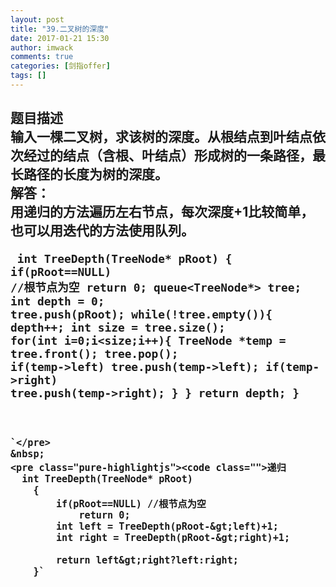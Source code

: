 ```yaml
---
layout: post
title: "39.二叉树的深度"
date: 2017-01-21 15:30
author: imwack
comments: true
categories: [剑指offer]
tags: []
---
```

<h2 class="subject-item-title">题目描述


<div class="subject-describe">输入一棵二叉树，求该树的深度。从根结点到叶结点依次经过的结点（含根、叶结点）形成树的一条路径，最长路径的长度为树的深度。</div>
<div class="subject-describe">解答：</div>
<div class="subject-describe">用递归的方法遍历左右节点，每次深度+1比较简单，也可以用迭代的方法使用队列。</div>
<div class="subject-describe">


<code class="">    int TreeDepth(TreeNode* pRoot)
        {
            if(pRoot==NULL)    //根节点为空
                return 0;
            queue&lt;TreeNode*&gt; tree;
            int depth = 0;
            tree.push(pRoot);
            while(!tree.empty()){
                depth++;
                int size = tree.size();
                for(int i=0;i&lt;size;i++){
                    TreeNode *temp = tree.front();
                    tree.pop();
                    if(temp-&gt;left)    tree.push(temp-&gt;left);
                    if(temp-&gt;right)    tree.push(temp-&gt;right);
                }
            }
            return depth;
        }
    
    `</pre>
    &nbsp;
    <pre class="pure-highlightjs"><code class="">递归
      int TreeDepth(TreeNode* pRoot)
        {
            if(pRoot==NULL) //根节点为空
                return 0;
            int left = TreeDepth(pRoot-&gt;left)+1;
            int right = TreeDepth(pRoot-&gt;right)+1;
             
            return left&gt;right?left:right;
        }`

&nbsp;

</div>

